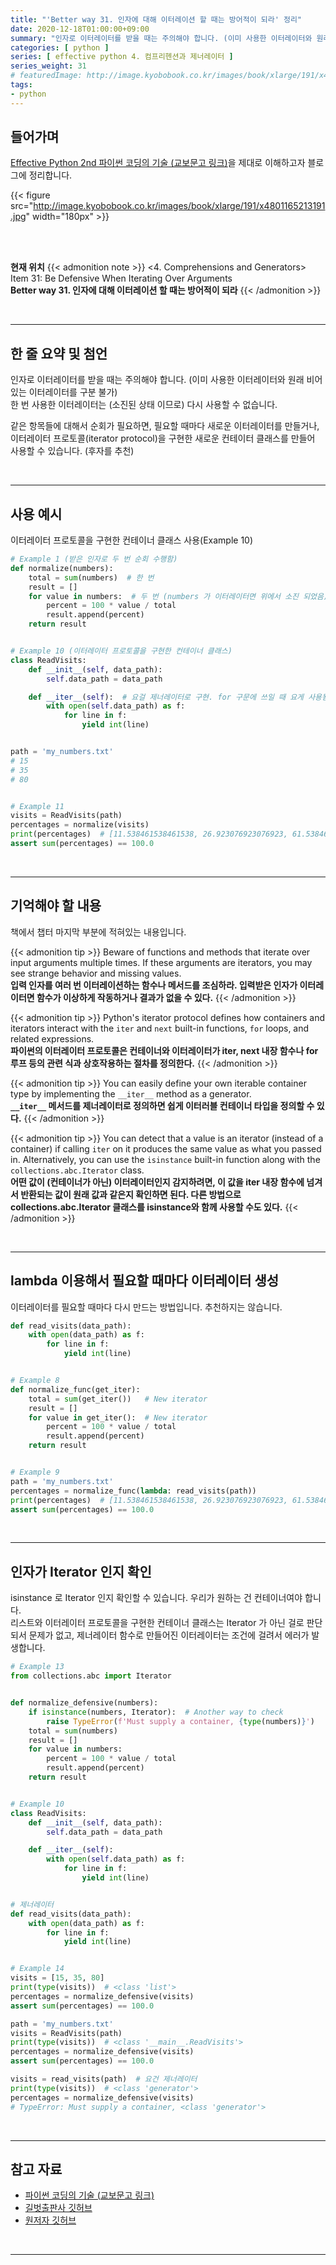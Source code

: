 ```yaml
---
title: "'Better way 31. 인자에 대해 이터레이션 할 때는 방어적이 되라' 정리"
date: 2020-12-18T01:00:00+09:00
summary: "인자로 이터레이터를 받을 때는 주의해야 합니다. (이미 사용한 이터레이터와 원래 비어있는 이터레이터를 구분 불가)"
categories: [ python ]
series: [ effective python 4. 컴프리헨션과 제너레이터 ]
series_weight: 31
# featuredImage: http://image.kyobobook.co.kr/images/book/xlarge/191/x4801165213191.jpg
tags:
- python
---
```


## 들어가며

[Effective Python 2nd 파이썬 코딩의 기술 (교보문고 링크)](http://digital.kyobobook.co.kr/digital/ebook/ebookDetail.ink?selectedLargeCategory=001&barcode=4801165213191&orderClick=LEH&Kc=)을 제대로 이해하고자 블로그에 정리합니다.

{{< figure src="http://image.kyobobook.co.kr/images/book/xlarge/191/x4801165213191.jpg" width="180px" >}}

<br/>
<br/>

**현재 위치**
{{< admonition note >}}
<4. Comprehensions and Generators>  
Item 31: Be Defensive When Iterating Over Arguments  
**Better way 31. 인자에 대해 이터레이션 할 때는 방어적이 되라**
{{< /admonition >}}


<br/>

---

## 한 줄 요약 및 첨언

인자로 이터레이터를 받을 때는 주의해야 합니다. (이미 사용한 이터레이터와 원래 비어있는 이터레이터를 구분 불가)  
한 번 사용한 이터레이터는 (소진된 상태 이므로) 다시 사용할 수 없습니다.

같은 항목들에 대해서 순회가 필요하면, 필요할 때마다 새로운 이터레이터를 만들거나, 이터레이터 프로토콜(iterator protocol)을 구현한 새로운 컨테이터 클래스를 만들어 사용할 수 있습니다. (후자를 추천)

<br/>

---

## 사용 예시

이터레이터 프로토콜을 구현한 컨테이너 클래스 사용(Example 10)

```python
# Example 1 (받은 인자로 두 번 순회 수행함)
def normalize(numbers):
    total = sum(numbers)  # 한 번
    result = []
    for value in numbers:  # 두 번 (numbers 가 이터레이터면 위에서 소진 되었음)
        percent = 100 * value / total
        result.append(percent)
    return result


# Example 10 (이터레이터 프로토콜을 구현한 컨테이너 클래스)
class ReadVisits:
    def __init__(self, data_path):
        self.data_path = data_path

    def __iter__(self):  # 요걸 제너레이터로 구현. for 구문에 쓰일 때 요게 사용됨 
        with open(self.data_path) as f:
            for line in f:
                yield int(line)


path = 'my_numbers.txt'
# 15
# 35
# 80


# Example 11
visits = ReadVisits(path)
percentages = normalize(visits)
print(percentages)  # [11.538461538461538, 26.923076923076923, 61.53846153846154]
assert sum(percentages) == 100.0
```


<br/>

---

## 기억해야 할 내용

책에서 챕터 마지막 부분에 적혀있는 내용입니다.

{{< admonition tip >}}
Beware of functions and methods that iterate over input arguments multiple times. If these arguments are iterators, you may see strange behavior and missing values.  
**입력 인자를 여러 번 이터레이션하는 함수나 메서드를 조심하라. 입력받은 인자가 이터레이터면 함수가 이상하게 작동하거나 결과가 없을 수 있다.**
{{< /admonition >}}

{{< admonition tip >}}
Python's iterator protocol defines how containers and iterators interact with the `iter` and `next` built-in functions, `for` loops, and related expressions.  
**파이썬의 이터레이터 프로토콜은 컨테이너와 이터레이터가 iter, next 내장 함수나 for 루프 등의 관련 식과 상호작용하는 절차를 정의한다.**
{{< /admonition >}}

{{< admonition tip >}}
You can easily define your own iterable container type by implementing the `__iter__` method as a generator.  
**`__iter__` 메서드를 제너레이터로 정의하면 쉽게 이터러블 컨테이너 타입을 정의할 수 있다.**
{{< /admonition >}}

{{< admonition tip >}}
You can detect that a value is an iterator (instead of a container) if calling `iter` on it produces the same value as what you passed in. Alternatively, you can use the `isinstance` built-in function along with the `collections.abc.Iterator` class.  
**어떤 값이 (컨테이너가 아닌) 이터레이터인지 감지하려면, 이 값을 iter 내장 함수에 넘겨서 반환되는 값이 원래 값과 같은지 확인하면 된다. 다른 방법으로 collections.abc.Iterator 클래스를 isinstance와 함께 사용할 수도 있다.**
{{< /admonition >}}

<br/>

---


## lambda 이용해서 필요할 때마다 이터레이터 생성

이터레이터를 필요할 때마다 다시 만드는 방법입니다. 추천하지는 않습니다.

```python
def read_visits(data_path):
    with open(data_path) as f:
        for line in f:
            yield int(line)


# Example 8
def normalize_func(get_iter):
    total = sum(get_iter())   # New iterator
    result = []
    for value in get_iter():  # New iterator
        percent = 100 * value / total
        result.append(percent)
    return result


# Example 9
path = 'my_numbers.txt'
percentages = normalize_func(lambda: read_visits(path))
print(percentages)  # [11.538461538461538, 26.923076923076923, 61.53846153846154]
assert sum(percentages) == 100.0
```

<br/>

---

## 인자가 Iterator 인지 확인

isinstance 로 Iterator 인지 확인할 수 있습니다. 우리가 원하는 건 컨테이너여야 합니다.  
리스트와 이터레이터 프로토콜을 구현한 컨테이너 클래스는 Iterator 가 아닌 걸로 판단되서 문제가 없고, 제너레이터 함수로 만들어진 이터레이터는 조건에 걸려서 에러가 발생합니다.

```python
# Example 13
from collections.abc import Iterator


def normalize_defensive(numbers):
    if isinstance(numbers, Iterator):  # Another way to check
        raise TypeError(f'Must supply a container, {type(numbers)}')
    total = sum(numbers)
    result = []
    for value in numbers:
        percent = 100 * value / total
        result.append(percent)
    return result


# Example 10
class ReadVisits:
    def __init__(self, data_path):
        self.data_path = data_path

    def __iter__(self):
        with open(self.data_path) as f:
            for line in f:
                yield int(line)


# 제너레이터
def read_visits(data_path):
    with open(data_path) as f:
        for line in f:
            yield int(line)


# Example 14
visits = [15, 35, 80]
print(type(visits))  # <class 'list'>
percentages = normalize_defensive(visits)
assert sum(percentages) == 100.0

path = 'my_numbers.txt'
visits = ReadVisits(path)
print(type(visits))  # <class '__main__.ReadVisits'>
percentages = normalize_defensive(visits)
assert sum(percentages) == 100.0

visits = read_visits(path)  # 요건 제너레이터
print(type(visits))  # <class 'generator'>
percentages = normalize_defensive(visits)
# TypeError: Must supply a container, <class 'generator'>
```

<br/>

---

## 참고 자료

- [파이썬 코딩의 기술 (교보문고 링크)](http://digital.kyobobook.co.kr/digital/ebook/ebookDetail.ink?selectedLargeCategory=001&barcode=4801165213191&orderClick=LEH&Kc=)
- [길벗출판사 깃허브](https://github.com/gilbutITbook/080235/blob/master/Chapter4/Better%20way31.py)
- [원저자 깃허브](https://github.com/bslatkin/effectivepython/blob/master/example_code/item_31.py)

<br/>

---